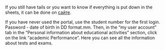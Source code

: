 If you still have tails or you want to know if everything is put down in the sheets, it can be done on [сайте](https://edu.vsu.ru).

If you have never used the portal, use the student number for the first login. Password - date of birth in DD format.mm. Then, in the “my user account” tab in the “Personal information about educational activities” section, click on the link “academic Performance”. Here you can see all the information about tests and exams.